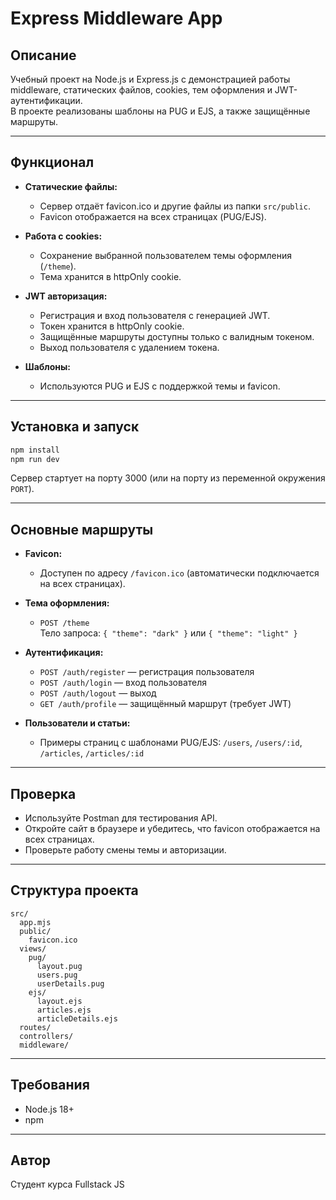 # Express Middleware App

## Описание

Учебный проект на Node.js и Express.js с демонстрацией работы middleware, статических файлов, cookies, тем оформления и JWT-аутентификации.  
В проекте реализованы шаблоны на PUG и EJS, а также защищённые маршруты.

---

## Функционал

- **Статические файлы:**  
  - Сервер отдаёт favicon.ico и другие файлы из папки `src/public`.
  - Favicon отображается на всех страницах (PUG/EJS).

- **Работа с cookies:**  
  - Сохранение выбранной пользователем темы оформления (`/theme`).
  - Тема хранится в httpOnly cookie.

- **JWT авторизация:**  
  - Регистрация и вход пользователя с генерацией JWT.
  - Токен хранится в httpOnly cookie.
  - Защищённые маршруты доступны только с валидным токеном.
  - Выход пользователя с удалением токена.

- **Шаблоны:**  
  - Используются PUG и EJS с поддержкой темы и favicon.

---

## Установка и запуск

```bash
npm install
npm run dev
```

Сервер стартует на порту 3000 (или на порту из переменной окружения `PORT`).

---

## Основные маршруты

- **Favicon:**  
  - Доступен по адресу `/favicon.ico` (автоматически подключается на всех страницах).

- **Тема оформления:**  
  - `POST /theme`  
    Тело запроса: `{ "theme": "dark" }` или `{ "theme": "light" }`

- **Аутентификация:**  
  - `POST /auth/register` — регистрация пользователя  
  - `POST /auth/login` — вход пользователя  
  - `POST /auth/logout` — выход  
  - `GET /auth/profile` — защищённый маршрут (требует JWT)

- **Пользователи и статьи:**  
  - Примеры страниц с шаблонами PUG/EJS: `/users`, `/users/:id`, `/articles`, `/articles/:id`

---

## Проверка

- Используйте Postman для тестирования API.
- Откройте сайт в браузере и убедитесь, что favicon отображается на всех страницах.
- Проверьте работу смены темы и авторизации.

---

## Структура проекта

```
src/
  app.mjs
  public/
    favicon.ico
  views/
    pug/
      layout.pug
      users.pug
      userDetails.pug
    ejs/
      layout.ejs
      articles.ejs
      articleDetails.ejs
  routes/
  controllers/
  middleware/
```

---

## Требования

- Node.js 18+
- npm

---

## Автор

Студент курса Fullstack JS
